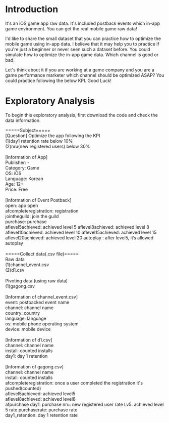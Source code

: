 # Introduction
It's an iOS game app raw data. It's included postback events which in-app game environment. You can get the real mobile game raw data!

I'd like to share the small dataset that you can practice how to optimize the mobile game using in-app data. I believe that it may help you to practice if you're just a beginner or never seen such a dataset before. You could simulate how to optimize the in-app game data. Which channel is good or bad.

Let's think about it if you are working at a game company and you are a game performance marketer which channel should be optimized ASAP? You could practice following the below KPI. Good Luck!

# Exploratory Analysis
To begin this exploratory analysis, first download the code and check the data information.

=====Subject=====</br>
[Question] Optimize the app following the KPI</br>
(1)day1 retention rate below 10%</br>
(2)nru(new registered users) below 30%</br>
</br>
[Information of App]</br>
Publisher: -</br>
Category: Game</br>
OS: iOS</br>
Language: Korean</br>
Age: 12+</br>
Price: Free</br>
</br>
[Information of Event Postback]</br>
open: app open</br>
afcompleteregistration: registration</br>
jointheguild: join the guild</br>
purchase: purchase</br>
aflevel5achieved: achieved level 5 aflevel8achieved: achieved level 8</br>
aflevel10achieved: achieved level 10 aflevel15achieved: achieved level 15</br>
aflevel20achieved: achieved level 20 autoplay : after level5, it’s allowed autoplay</br>
</br>
=====Collect data(.csv file)=====</br>
Raw data</br>
(1)channel_event.csv</br>
(2)d1.csv</br>
</br>
Pivoting data (using raw data)</br>
(1)gagong.csv</br>
</br>
[Information of channel_event.csv]</br>
event: postbacked event name</br>
channel: channel name</br>
country: country</br>
language: language</br>
os: mobile phone operating system</br>
device: mobile device</br>
</br>
[Information of d1.csv]</br>
channel: channel name</br>
install: counted installs</br>
day1: day 1 retention</br>
</br>
[Information of gagong.csv]</br>
channel: channel name</br>
install: counted installs</br>
afcompleteregistration: once a user completed the registration it's pushed(counted)</br>
aflevel5achieved: achieved level5</br>
aflevel8achieved: achieved level8</br>
afpurchase day1: purchase nru: new registered user rate Lv5: achieved level 5 rate purchaserate: purchase rate</br>
day1_retention: day 1 retention rate</br>
